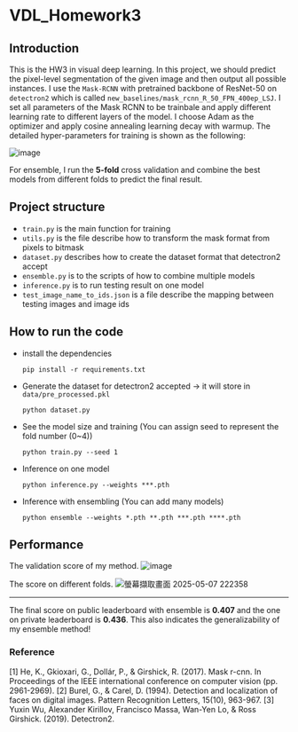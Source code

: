 # VDL_Homework3
## Introduction
This is the HW3 in visual deep learning. In this project, we should predict the pixel-level segmentation of the given image and then output all possible instances. I use the `Mask-RCNN` with pretrained backbone of ResNet-50 on `detectron2` which is called `new_baselines/mask_rcnn_R_50_FPN_400ep_LSJ`. I set all parameters of the Mask RCNN to be trainbale and apply different learning rate to different layers of the model. I choose Adam as the optimizer and apply cosine annealing learning decay with warmup. The detailed hyper-parameters for training is shown as the following:

![image](https://github.com/user-attachments/assets/a3772d52-6a1d-4215-a4fe-c607a5e6e8fa)

For ensemble, I run the **5-fold** cross validation and combine the best models from different folds to predict the final result.


## Project structure
- `train.py` is the main function for training
- `utils.py` is the file describe how to transform the mask format from pixels to bitmask
- `dataset.py` describes how to create the dataset format that detectron2 accept
- `ensemble.py` is to the scripts of how to combine multiple models
- `inference.py` is to run testing result on one model
- `test_image_name_to_ids.json` is a file describe the mapping between testing images and image ids 

## How to run the code
- install the dependencies
  ```
  pip install -r requirements.txt
  ```
- Generate the dataset for detectron2 accepted -> it will store in `data/pre_processed.pkl`
  ```
  python dataset.py
  ```
- See the model size and training (You can assign seed to represent the fold number (0~4))
  ```
  python train.py --seed 1
  ```
- Inference on one model
  ```
  python inference.py --weights ***.pth
  ```
- Inference with ensembling (You can add many models) 
  ```
  python ensemble --weights *.pth **.pth ***.pth ****.pth
  ```

## Performance
The validation score of my method.
![image](https://github.com/user-attachments/assets/7fe707da-ae9f-4ade-8d39-1e18c8d085e9)

The score on different folds.
![螢幕擷取畫面 2025-05-07 222358](https://github.com/user-attachments/assets/1f71e59b-03d2-4ef0-83d1-27a11c4ffed6)


<hr>

The final score on public leaderboard with ensemble is **0.407** and the one on private leaderboard is **0.436**. This also indicates the generalizability of my ensemble method!


### Reference
[1] He, K., Gkioxari, G., Dollár, P., & Girshick, R. (2017). Mask r-cnn. In Proceedings of the 
IEEE international conference on computer vision (pp. 2961-2969). 
[2] Burel, G., & Carel, D. (1994). Detection and localization of faces on digital images. Pattern 
Recognition Letters, 15(10), 963-967. 
[3] Yuxin Wu, Alexander Kirillov, Francisco Massa, Wan-Yen Lo, & Ross Girshick. (2019). 
Detectron2. 
